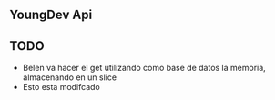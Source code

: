 ## YoungDev Api

## TODO 
- Belen va hacer el get utilizando como base de datos la memoria, almacenando en un slice
- Esto esta modifcado